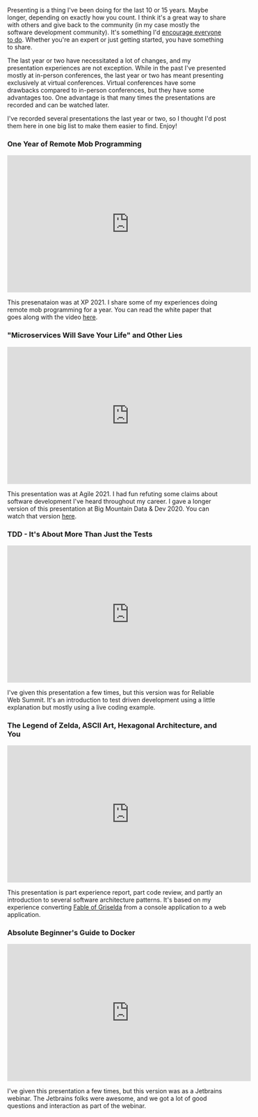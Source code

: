 Presenting is a thing I've been doing for the last 10 or 15 years. Maybe longer, depending on exactly how you count. I think it's a great way to share with others and give back to the community (in my case mostly the software development community). It's something I'd [encourage everyone to do](/blog/getting-started-presenting). Whether you're an expert or just getting started, you have something to share.

The last year or two have necessitated a lot of changes, and my presentation experiences are not exception. While in the past I've presented mostly at in-person conferences, the last year or two has meant presenting exclusively at virtual conferences. Virtual conferences have some drawbacks compared to in-person conferences, but they have some advantages too. One advantage is that many times the presentations are recorded and can be watched later.

I've recorded several presentations the last year or two, so I thought I'd post them here in one big list to make them easier to find. Enjoy!

### One Year of Remote Mob Programming

<iframe width="560" height="315" src="https://www.youtube.com/embed/2jxO8RYvmso" title="YouTube video player" frameborder="0" allow="accelerometer; autoplay; clipboard-write; encrypted-media; gyroscope; picture-in-picture" allowfullscreen></iframe>

This presenataion was at XP 2021. I share some of my experiences doing remote mob programming for a year. You can read the white paper that goes along with the video [here](https://www.agilealliance.org/resources/experience-reports/one-year-of-remote-mob-programming/).

### "Microservices Will Save Your Life" and Other Lies

<iframe width="560" height="315" src="https://www.youtube.com/embed/54WYirprmGA" title="YouTube video player" frameborder="0" allow="accelerometer; autoplay; clipboard-write; encrypted-media; gyroscope; picture-in-picture" allowfullscreen></iframe>

This presentation was at Agile 2021. I had fun refuting some claims about software development I've heard throughout my career. I gave a longer version of this presentation at Big Mountain Data & Dev 2020. You can watch that version [here](https://www.youtube.com/watch?v=Mwjn6nrSI2M).

### TDD - It's About More Than Just the Tests

<iframe width="560" height="315" src="https://www.youtube.com/embed/GAamdFa9VPw" title="YouTube video player" frameborder="0" allow="accelerometer; autoplay; clipboard-write; encrypted-media; gyroscope; picture-in-picture" allowfullscreen></iframe>

I've given this presentation a few times, but this version was for Reliable Web Summit. It's an introduction to test driven development using a little explanation but mostly using a live coding example.

### The Legend of Zelda, ASCII Art, Hexagonal Architecture, and You

<iframe width="560" height="315" src="https://www.youtube.com/embed/cqHRfBpekpQ" title="YouTube video player" frameborder="0" allow="accelerometer; autoplay; clipboard-write; encrypted-media; gyroscope; picture-in-picture" allowfullscreen></iframe>

This presentation is part experience report, part code review, and partly an introduction to several software architecture patterns. It's based on my experience converting [Fable of Griselda](https://www.fableofgriselda.com/) from a console application to a web application.

### Absolute Beginner's Guide to Docker

<iframe width="560" height="315" src="https://www.youtube.com/embed/db5jLi6BnaI" title="YouTube video player" frameborder="0" allow="accelerometer; autoplay; clipboard-write; encrypted-media; gyroscope; picture-in-picture" allowfullscreen></iframe>

I've given this presentation a few times, but this version was as a Jetbrains webinar. The Jetbrains folks were awesome, and we got a lot of good questions and interaction as part of the webinar.